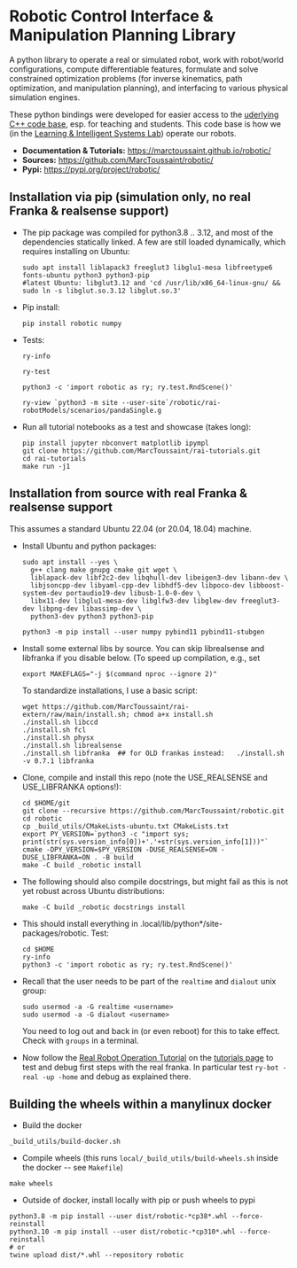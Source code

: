 # Robotic Control Interface & Manipulation Planning Library

A python library to operate a real or simulated robot, work with
robot/world configurations, compute differentiable features, formulate
and solve constrained optimization problems (for inverse kinematics,
path optimization, and manipulation planning), and interfacing to
various physical simulation engines.

These python bindings were developed for easier access to the 
[uderlying C++ code base](https://github.com/MarcToussaint/rai), esp. for teaching and students. This code base is how we (in
the [Learning & Intelligent Systems
Lab](https://argmin.lis.tu-berlin.de/)) operate our robots.

* **Documentation \& Tutorials:**  https://marctoussaint.github.io/robotic/
* **Sources:** https://github.com/MarcToussaint/robotic/
* **Pypi:** https://pypi.org/project/robotic/

## Installation via pip (simulation only, no real Franka & realsense support)

* The pip package was compiled for python3.8 .. 3.12, and most of the dependencies statically linked. A few are still loaded dynamically, which requires installing on Ubuntu:

      sudo apt install liblapack3 freeglut3 libglu1-mesa libfreetype6 fonts-ubuntu python3 python3-pip
      #latest Ubuntu: libglut3.12 and 'cd /usr/lib/x86_64-linux-gnu/ && sudo ln -s libglut.so.3.12 libglut.so.3'

* Pip install:

      pip install robotic numpy

* Tests:

      ry-info

      ry-test

      python3 -c 'import robotic as ry; ry.test.RndScene()'

      ry-view `python3 -m site --user-site`/robotic/rai-robotModels/scenarios/pandaSingle.g

* Run all tutorial notebooks as a test and showcase (takes long):

      pip install jupyter nbconvert matplotlib ipympl
      git clone https://github.com/MarcToussaint/rai-tutorials.git
      cd rai-tutorials
      make run -j1


## Installation from source with real Franka & realsense support

This assumes a standard Ubuntu 22.04 (or 20.04, 18.04) machine.

* Install Ubuntu and python packages:

      sudo apt install --yes \
        g++ clang make gnupg cmake git wget \
        liblapack-dev libf2c2-dev libqhull-dev libeigen3-dev libann-dev \
        libjsoncpp-dev libyaml-cpp-dev libhdf5-dev libpoco-dev libboost-system-dev portaudio19-dev libusb-1.0-0-dev \
        libx11-dev libglu1-mesa-dev libglfw3-dev libglew-dev freeglut3-dev libpng-dev libassimp-dev \
        python3-dev python3 python3-pip
      
      python3 -m pip install --user numpy pybind11 pybind11-stubgen

* Install some external libs by source. You can skip librealsense and
  libfranka if you disable below. (To speed up compilation, e.g., set

      export MAKEFLAGS="-j $(command nproc --ignore 2)"
  
  To standardize installations, I use a basic script:

      wget https://github.com/MarcToussaint/rai-extern/raw/main/install.sh; chmod a+x install.sh
      ./install.sh libccd
      ./install.sh fcl
      ./install.sh physx
      ./install.sh librealsense
      ./install.sh libfranka  ## for OLD frankas instead:   ./install.sh -v 0.7.1 libfranka

* Clone, compile and install this repo (note the USE_REALSENSE and USE_LIBFRANKA options!):

      cd $HOME/git
      git clone --recursive https://github.com/MarcToussaint/robotic.git
      cd robotic
      cp _build_utils/CMakeLists-ubuntu.txt CMakeLists.txt
      export PY_VERSION=`python3 -c "import sys; print(str(sys.version_info[0])+'.'+str(sys.version_info[1]))"`
      cmake -DPY_VERSION=$PY_VERSION -DUSE_REALSENSE=ON -DUSE_LIBFRANKA=ON . -B build
      make -C build _robotic install

* The following should also compile docstrings, but might fail as this
  is not yet robust across Ubuntu distributions:

      make -C build _robotic docstrings install

* This should install everything in .local/lib/python*/site-packages/robotic. Test:

      cd $HOME
      ry-info
      python3 -c 'import robotic as ry; ry.test.RndScene()'

* Recall that the user needs to be part of the `realtime` and `dialout` unix group:

      sudo usermod -a -G realtime <username>
      sudo usermod -a -G dialout <username>

  You need to log out and back in (or even reboot) for this to take
  effect. Check with `groups` in a terminal.

* Now follow the
  [Real Robot Operation Tutorial](https://marctoussaint.github.io/robotic/tutorials/botop_2_real_robot.html)
  on the
  [tutorials page](https://marctoussaint.github.io/robotic/tutorials.html)
  to test and debug first steps with the real franka. In particular
  test `ry-bot -real -up -home` and debug as explained there.

## Building the wheels within a manylinux docker

* Build the docker
```
_build_utils/build-docker.sh
```

* Compile wheels (this runs `local/_build_utils/build-wheels.sh`
inside the docker -- see `Makefile`)
```
make wheels
```

* Outside of docker, install locally with pip or push wheels to pypi
```
python3.8 -m pip install --user dist/robotic-*cp38*.whl --force-reinstall
python3.10 -m pip install --user dist/robotic-*cp310*.whl --force-reinstall
# or
twine upload dist/*.whl --repository robotic
```


<!--
## Use of the wheel binary in C++

* Get the binary lib by installing the pip package:
```
python3 -m pip install --user robotic
```
* Get the sources by cloning this repo recursively:
```
cd $HOME/git; git clone --recursive https://github.com/MarcToussaint/robotic.git
```
* Copy things into an include and link folder (like 'make install') CHANGE PYTHON VERSION:
```
mkdir -p $HOME/opt/include/rai $HOME/opt/lib
cp $HOME/.local/lib/python3.6/site-packages/robotic/_robotic.so -f $HOME/opt/lib/libry.cpython-36m-x86_64-linux-gnu.so
cp $HOME/git/robotic/rai/rai/* -Rf $HOME/opt/include/rai
cp $HOME/git/robotic/botop/src/* -Rf $HOME/opt/include/rai
```
* Compile your main
```
gcc script2-IK.cpp -I$HOME/opt/include/rai -L$HOME/opt/lib -lry.cpython-36m-x86_64-linux-gnu -lstdc++ `python3-config --ldflags`
```
-->
